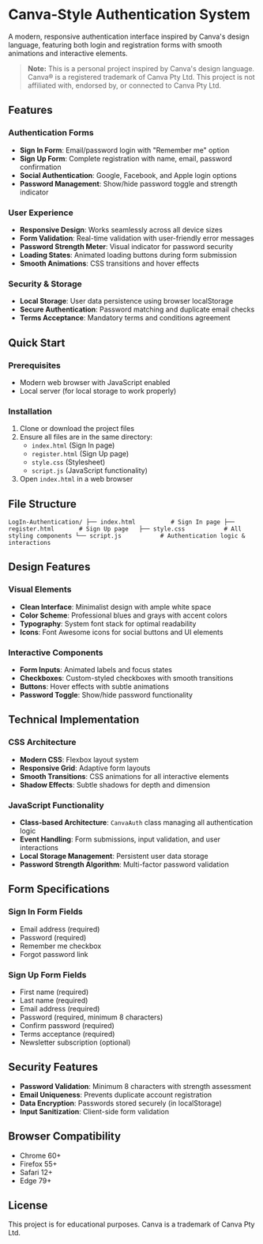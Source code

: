 # Canva-Style Authentication System

A modern, responsive authentication interface inspired by Canva's design language, featuring both login and registration forms with smooth animations and interactive elements.

> **Note:** This is a personal project inspired by Canva's design language. Canva® is a registered trademark of Canva Pty Ltd. This project is not affiliated with, endorsed by, or connected to Canva Pty Ltd.

## Features

### **Authentication Forms**
- **Sign In Form**: Email/password login with "Remember me" option
- **Sign Up Form**: Complete registration with name, email, password confirmation
- **Social Authentication**: Google, Facebook, and Apple login options
- **Password Management**: Show/hide password toggle and strength indicator

### **User Experience**
- **Responsive Design**: Works seamlessly across all device sizes
- **Form Validation**: Real-time validation with user-friendly error messages
- **Password Strength Meter**: Visual indicator for password security
- **Loading States**: Animated loading buttons during form submission
- **Smooth Animations**: CSS transitions and hover effects

### **Security & Storage**
- **Local Storage**: User data persistence using browser localStorage
- **Secure Authentication**: Password matching and duplicate email checks
- **Terms Acceptance**: Mandatory terms and conditions agreement

## Quick Start

### **Prerequisites**
- Modern web browser with JavaScript enabled
- Local server (for local storage to work properly)

### **Installation**
1. Clone or download the project files
2. Ensure all files are in the same directory:
   - `index.html` (Sign In page)
   - `register.html` (Sign Up page)
   - `style.css` (Stylesheet)
   - `script.js` (JavaScript functionality)
3. Open `index.html` in a web browser

## File Structure
`
LogIn-Authentication/
├── index.html          # Sign In page
├── register.html       # Sign Up page  
├── style.css           # All styling components
└── script.js           # Authentication logic & interactions
`

## Design Features

### **Visual Elements**
- **Clean Interface**: Minimalist design with ample white space
- **Color Scheme**: Professional blues and grays with accent colors
- **Typography**: System font stack for optimal readability
- **Icons**: Font Awesome icons for social buttons and UI elements

### **Interactive Components**
- **Form Inputs**: Animated labels and focus states
- **Checkboxes**: Custom-styled checkboxes with smooth transitions
- **Buttons**: Hover effects with subtle animations
- **Password Toggle**: Show/hide password functionality

## Technical Implementation

### **CSS Architecture**
- **Modern CSS**: Flexbox layout system
- **Responsive Grid**: Adaptive form layouts
- **Smooth Transitions**: CSS animations for all interactive elements
- **Shadow Effects**: Subtle shadows for depth and dimension

### **JavaScript Functionality**
- **Class-based Architecture**: `CanvaAuth` class managing all authentication logic
- **Event Handling**: Form submissions, input validation, and user interactions
- **Local Storage Management**: Persistent user data storage
- **Password Strength Algorithm**: Multi-factor password validation

## Form Specifications

### **Sign In Form Fields**
- Email address (required)
- Password (required)
- Remember me checkbox
- Forgot password link

### **Sign Up Form Fields**
- First name (required)
- Last name (required)
- Email address (required)
- Password (required, minimum 8 characters)
- Confirm password (required)
- Terms acceptance (required)
- Newsletter subscription (optional)

## Security Features

- **Password Validation**: Minimum 8 characters with strength assessment
- **Email Uniqueness**: Prevents duplicate account registration
- **Data Encryption**: Passwords stored securely (in localStorage)
- **Input Sanitization**: Client-side form validation

## Browser Compatibility

- Chrome 60+
- Firefox 55+
- Safari 12+
- Edge 79+

## License

This project is for educational purposes. Canva is a trademark of Canva Pty Ltd.

